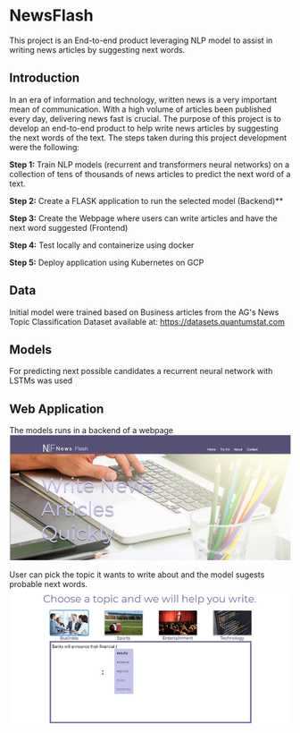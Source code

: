 # NewsFlash
This project is an End-to-end product leveraging NLP model to assist in writing news articles by suggesting next words.

## Introduction
In an era of information and technology, written news is a very important mean of communication. With a high volume of articles been published every day, delivering news fast is crucial. The purpose of this project is to develop an end-to-end product to help write news articles by suggesting the next words of the text. The steps taken during this project development were the following:

**Step 1:** Train NLP models (recurrent and transformers neural networks) on a collection of tens of thousands of news articles to predict the next word of a text.

**Step 2:** Create a FLASK application to run the selected model (Backend)**

**Step 3:** Create the Webpage where users can write articles and have the next word suggested (Frontend)

**Step 4:** Test locally and containerize using docker

**Step 5:** Deploy application using Kubernetes on GCP


## Data
Initial model were trained based on Business articles from the AG's News Topic Classification Dataset available at: https://datasets.quantumstat.com


## Models
For predicting next possible candidates a recurrent neural network with LSTMs was used

## Web Application
The models runs in a backend of a webpage
![](images/webpagehome.PNG)


User can pick the topic it wants to write about and the model sugests probable next words.
![](images/webpagetext.PNG)

